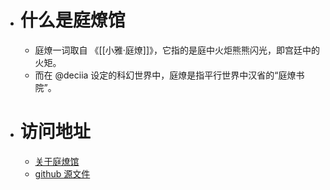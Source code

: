 - # 什么是庭燎馆
	- 庭燎一词取自 《[[小雅·庭燎]]》，它指的是庭中火炬熊熊闪光，即宫廷中的火矩。
	- 而在 @deciia 设定的科幻世界中，庭燎是指平行世界中汉省的“庭燎书院”。
- # 访问地址
	- [关于庭燎馆](https://tingliao.easternote.com/)
	- [github 源文件](https://github.com/deciia/mylogseq/actions)